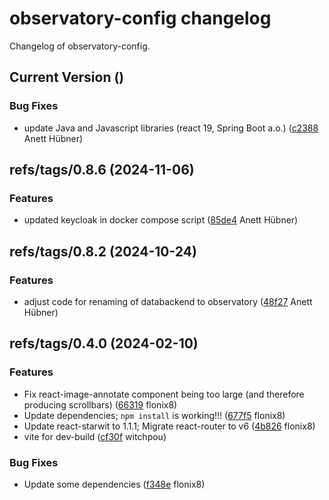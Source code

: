 # observatory-config changelog

Changelog of observatory-config.

## Current Version ()

### Bug Fixes

-  update Java and Javascript libraries (react 19, Spring Boot a.o.) ([c2388](https://github.com/starwit/observatory-config/commit/c23888a9227819c) Anett Hübner)  

## refs/tags/0.8.6 (2024-11-06)

### Features

-  updated keycloak in docker compose script ([85de4](https://github.com/starwit/observatory-config/commit/85de43f80b410ef) Anett Hübner)  

## refs/tags/0.8.2 (2024-10-24)

### Features

-  adjust code for renaming of databackend to observatory ([48f27](https://github.com/starwit/observatory-config/commit/48f27ca84824eb2) Anett Hübner)  

## refs/tags/0.4.0 (2024-02-10)

### Features

-  Fix react-image-annotate component being too large (and therefore producing scrollbars) ([66319](https://github.com/starwit/observatory-config/commit/66319f5f634d986) flonix8)  
-  Update dependencies; `npm install` is working!!! ([677f5](https://github.com/starwit/observatory-config/commit/677f51be886c121) flonix8)  
-  Update react-starwit to 1.1.1; Migrate react-router to v6 ([4b826](https://github.com/starwit/observatory-config/commit/4b8260bd475ae16) flonix8)  
-  vite for dev-build ([cf30f](https://github.com/starwit/observatory-config/commit/cf30fa9497a2daa) witchpou)  

### Bug Fixes

-  Update some dependencies ([f348e](https://github.com/starwit/observatory-config/commit/f348e67efee425f) flonix8)  


